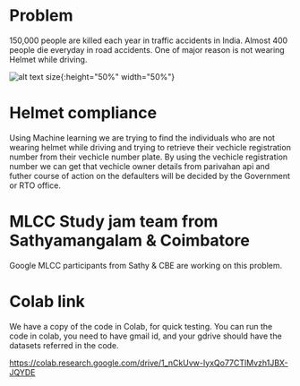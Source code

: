 # Problem
150,000 people are killed each year in traffic accidents in India. 
Almost 400 people die everyday in road accidents. One of major reason is not wearing Helmet while driving.

![alt text size](https://rukminim1.flixcart.com/image/612/612/jkk1hu80/helmet/n/c/h/cliff-motorbike-helmet-black-1-ak07-24-full-face-vega-original-imaedhrvhhuzsfhz.jpeg?q=70){:height="50%" width="50%"}

# Helmet compliance
Using Machine learning we are trying to find the individuals who are not wearing helmet while driving and trying to retrieve their vechicle registration number from their vechicle number plate.  By using the vechicle registration number we can get that vechicle owner details from parivahan api and futher course of action on the defaulters will be decided by the Government or RTO office. 

# MLCC Study jam team from Sathyamangalam & Coimbatore
Google MLCC participants from Sathy & CBE are working on this problem.

# Colab link
We have a copy of the code in Colab, for quick testing.
You can run the code in colab, you need to have gmail id, and your gdrive should have the datasets referred in the code.

https://colab.research.google.com/drive/1_nCkUvw-IyxQo77CTlMvzh1JBX-JQYDE
